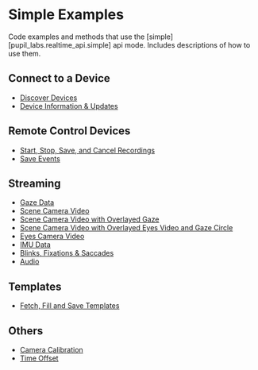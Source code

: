 # Simple Examples

Code examples and methods that use the [simple][pupil_labs.realtime_api.simple] api mode. Includes descriptions of
how to use them.

## Connect to a Device

-   [Discover Devices](simple/connect-to-a-device.md)
-   [Device Information & Updates](simple/connect-to-a-device.md#device-information-automatic-status-updates)

## Remote Control Devices

-   [Start, Stop, Save, and Cancel Recordings](simple/remote-control.md#start-stop-and-save-and-cancel-recordings)
-   [Save Events](simple/remote-control.md#save-events)

## Streaming

-   [Gaze Data](simple/streaming/gaze.md)
-   [Scene Camera Video](simple/streaming/scene-camera.md)
-   [Scene Camera Video with Overlayed Gaze](simple/streaming/scene-camera.md#scene-camera-video-with-overlayed-gaze)
-   [Scene Camera Video with Overlayed Eyes Video and Gaze Circle](simple/streaming/scene-camera.md#scene-camera-video-with-overlayed-eyes-video-and-gaze-circle)
-   [Eyes Camera Video](simple/streaming/eye-cameras.md)
-   [IMU Data](simple/streaming/imu-data.md)
-   [Blinks, Fixations & Saccades](simple/streaming/eye-events.md)
-   [Audio](simple/streaming/audio.md)

## Templates

-   [Fetch, Fill and Save Templates](simple/templates.md)

## Others

-   [Camera Calibration](simple/others.md#camera-calibration)
-   [Time Offset](simple/others.md#time-offset)
